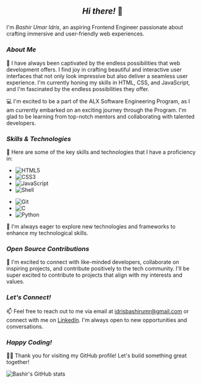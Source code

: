 ## <p align="center">*Hi there!* 👋</p>

I'm *Bashir Umar Idris*, an aspiring Frontend Engineer passionate about crafting immersive and user-friendly web experiences.

### *About Me*

🌟 I have always been captivated by the endless possibilities that web development offers. I find joy in crafting beautiful and interactive user interfaces that not only look impressive but also deliver a seamless user experience. I'm currently honing my skills in HTML, CSS, and JavaScript, and I'm fascinated by the endless possibilities they offer.

💻 I'm excited to be a part of the ALX Software Engineering Program, as I am currently embarked on an exciting journey through the Program. I'm glad to be learning from top-notch mentors and collaborating with talented developers.

### *Skills & Technologies*

🚀 Here are some of the key skills and technologies that I have a proficiency in:

- ![HTML5](https://img.shields.io/badge/-HTML5-E34F26?style=flat&logo=html5&logoColor=white)
- ![CSS3](https://img.shields.io/badge/-CSS3-1572B6?style=flat&logo=css3&logoColor=white)
- ![JavaScript](https://img.shields.io/badge/-JavaScript-F7DF1E?style=flat&logo=javascript&logoColor=black)
- ![Shell](https://img.shields.io/badge/-Shell-4EAA25?style=flat&logo=gnu-bash&logoColor=white)
<!-- ![React](https://img.shields.io/badge/-React-61DAFB?style=flat&logo=react&logoColor=black)-->
<!-- ![Bootstrap](https://img.shields.io/badge/-Bootstrap-7952B3?style=flat&logo=bootstrap&logoColor=white)-->
- ![Git](https://img.shields.io/badge/-Git-F05032?style=flat&logo=git&logoColor=white)
- ![C](https://img.shields.io/badge/-C-A8B9CC?style=flat&logo=c&logoColor=white)
- ![Python](https://img.shields.io/badge/-Python-3776AB?style=flat&logo=python&logoColor=white)
<!-- ![TypeScript](https://img.shields.io/badge/-TypeScript-3178C6?style=flat&logo=typescript&logoColor=white)-->

🌟 I'm always eager to explore new technologies and frameworks to enhance my technological skills.

<!--### *Projects*

🚀 Check out some of my projects where I applied these skills:
- [My Portfolio Website](https://) - Built with HTML, CSS, and JavaScript showcasing my projects.
- [E-commerce Store](https://github.com/) - Developed using React and Redux for state management.
- [Weather App](https://github.com/) - A weather application created with React and styled with Bootstrap.
- [C Programming Examples](https://github.com/) - Repository with various C programming examples.
- [Python Data Analysis](https://github.com/) - Project utilizing Python for data analysis and visualization.
- [TypeScript Project](https://github.com/) - TypeScript project demonstrating type-safe development.
- [Shell Scripts](https://github.com/) - Collection of useful shell scripts for automation.
-->

### *Open Source Contributions*

🤝 I'm excited to connect with like-minded developers, collaborate on inspiring projects, and contribute positively to the tech community. I'll be super excited to contribute to projects that align with my interests and values.

### *Let's Connect!*

📫 Feel free to reach out to me via email at idrisbashirumr@gmail.com or connect with me on [LinkedIn](https://www.linkedin.com/feed/). I'm always open to new opportunities and conversations.

### *Happy Coding!*

👨‍💻 Thank you for visiting my GitHub profile! Let's build something great together!


<!--| <img align="center" src="https://github-readme-stats.vercel.app/api?username=bash4umr&show_icons=true&include_all_commits=true&hide_border=true&count_private=true&show_icons=true" alt="Bashir's GitHub stats" /> |-->

<img align="center" src="https://github-readme-stats.vercel.app/api/top-langs/?username=bash4umr&langs_count=8&layout=compact&hide_border=true" alt="Bashir's GitHub stats"/>

<!--![GitHub Activity](https://img.shields.io/github/last-commit/bash4umr/alx-low_level_programming?style=flat-square)
![Top Language](https://img.shields.io/github/languages/top/bash4umr/alx-low_level_programming?style=flat-square)-->
